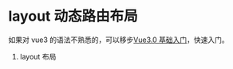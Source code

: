 # layout 动态路由布局

如果对 vue3 的语法不熟悉的，可以移步[Vue3.0 基础入门](https://blog.csdn.net/weixin_64684095/article/details/131459833?spm=1001.2014.3001.5502)，快速入门。

1. layout 布局